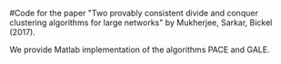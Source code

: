 #Code for the paper "Two provably consistent divide and conquer clustering algorithms for large networks" by Mukherjee, Sarkar, Bickel (2017).

We provide Matlab implementation of the algorithms PACE and GALE.
